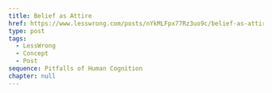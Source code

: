 ```yaml
---
title: Belief as Attire
href: https://www.lesswrong.com/posts/nYkMLFpx77Rz3uo9c/belief-as-attire
type: post
tags:
  - LessWrong
  - Concept
  - Post
sequence: Pitfalls of Human Cognition
chapter: null
---
```


